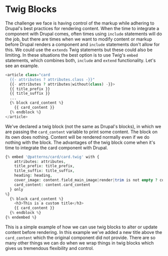 # Twig Blocks

The challenge we face is having control of the markup while adhering to Drupal's best practices for rendering content. When the time to integrate a component with Drupal comes, often times using `include` statements will do the job, but there are times when we want to modify content or markup before Drupal renders a component and `include` statements don't allow for this. We could use the `extends` Twig statements but these could also be limiting. In these situations the best option is to use Twig's `embed` statements, which combines both, `include` and `extend` functionality. Let's see an example.

```php
<article class="card
  {{- attributes ? attributes.class -}}"
  {{- attributes ? attributes|without(class) -}}>
  {{ title_prefix }}
  {{ title_suffix }}
  ...
  {% block card_content %}
    {{ card_content }}
  {% endblock %}
</article>
```

We've declared a twig block \(not the same as Drupal's blocks\), in which we are passing the `card_content` variable to print some content. The block on its own does nothing. Content will be rendered normally even if we do nothing with the block. The advantages of the twig block come when it's time to integrate the card component with Drupal.

```php
{% embed '@patterns/card/card.twig' with {
    attributes: attributes,
    title_prefix: title_prefix,
    title_suffix: title_suffix,
    heading: heading,
    cover_image: content.field_main_image|render|trim is not empty ? content.field_main_image,
    card_content: content.card_content
  } only
%}
  {% block card_content %}
    <h3>This is a custom title</h3>
    {{ card_content }}
  {% endblock %}
{% endembed %}
```

This is a simple example of how we can use twig blocks to alter or update content before rendering. In this example we've added a new title above the `card_content` which the original component did not provide. There are so many other things we can do when we wrap things in twig blocks which gives us tremendous flexibility and control.

